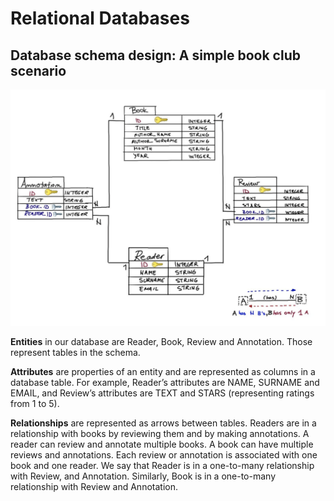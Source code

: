# Relational Databases

## Database schema design: A simple book club scenario
![image info](../.././/Media/database.png)

**Entities** in our database are Reader, Book, Review and Annotation. Those represent tables in the schema.

**Attributes** are properties of an entity and are represented as columns in a database table. For example, Reader’s attributes are NAME, SURNAME and EMAIL, and Review’s attributes are TEXT and STARS (representing ratings from 1 to 5).

**Relationships** are represented as arrows between tables. Readers are in a relationship with books by reviewing them and by making annotations. A reader can review and annotate multiple books. A book can have multiple reviews and annotations. Each review or annotation is associated with one book and one reader. We say that Reader is in a one-to-many relationship with Review, and Annotation. Similarly, Book is in a one-to-many relationship with Review and Annotation.
